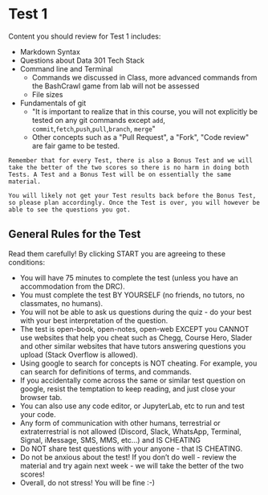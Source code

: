 # Test 1

Content you should review for Test 1 includes:

- Markdown Syntax
- Questions about Data 301 Tech Stack
- Command line and Terminal
    - Commands we discussed in Class, more advanced commands from the BashCrawl game from lab will not be assessed
    - File sizes
- Fundamentals of git
    - "It is important to realize that in this course, you will not explicitly be tested on any git commands except `add`, `commit`,`fetch`,`push`,`pull`,`branch`, `merge`"
    - Other concepts such as a "Pull Request", a "Fork", "Code review" are fair game to be tested.

```{important}
Remember that for every Test, there is also a Bonus Test and we will take the better of the two scores so there is no harm in doing both Tests. A Test and a Bonus Test will be on essentially the same material.
```

```{warning}
You will likely not get your Test results back before the Bonus Test, so please plan accordingly. Once the Test is over, you will however be able to see the questions you got.
```

## General Rules for the Test

Read them carefully! By clicking START you are agreeing to these conditions:

- You will have 75 minutes to complete the test (unless you have an accommodation from the DRC).
- You must complete the test BY YOURSELF (no friends, no tutors, no classmates, no humans).
- You will not be able to ask us questions during the quiz - do your best with your best interpretation of the question.
- The test is open-book, open-notes, open-web EXCEPT you CANNOT use websites that help you cheat such as Chegg, Course Hero, Slader and other similar websites that have tutors answering questions you upload (Stack Overflow is allowed).
- Using google to search for concepts is NOT cheating. For example, you can search for definitions of terms, and commands.
- If you accidentally come across the same or similar test question on google, resist the temptation to keep reading, and just close your browser tab.
- You can also use any code editor, or JupyterLab, etc to run and test your code.
- Any form of communication with other humans, terrestrial or extraterrestrial is not allowed (Discord, Slack, WhatsApp, Terminal, Signal, iMessage, SMS, MMS, etc...) and IS CHEATING
- Do NOT share test questions with your anyone - that IS CHEATING.
- Do not be anxious about the test! If you don’t do well - review the material and try again next week - we will take the better of the two scores!
- Overall, do not stress! You will be fine :-)